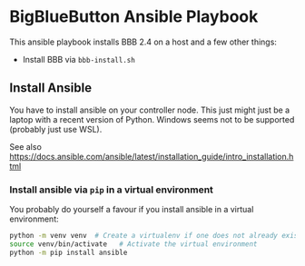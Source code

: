 # BigBlueButton Ansible Playbook

This ansible playbook installs BBB 2.4 on a host and a few other things:

* Install BBB via `bbb-install.sh`

## Install Ansible

You have to install ansible on your controller node. This just might just be a laptop with a recent version of Python. Windows seems not to be supported (probably just use WSL).

See also <https://docs.ansible.com/ansible/latest/installation_guide/intro_installation.html>

### Install ansible via `pip` in a virtual environment

You probably do yourself a favour if you install ansible in a virtual environment:

```sh
python -m venv venv  # Create a virtualenv if one does not already exist
source venv/bin/activate   # Activate the virtual environment
python -m pip install ansible
```

